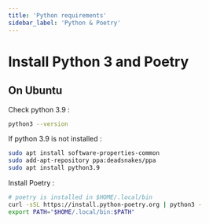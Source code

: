 ```yaml
---
title: 'Python requirements'
sidebar_label: 'Python & Poetry'
---
```


# Install Python 3 and Poetry

## On Ubuntu

Check python 3.9 :

```sh
python3 --version
```

If python 3.9 is not installed :

```sh
sudo apt install software-properties-common
sudo add-apt-repository ppa:deadsnakes/ppa
sudo apt install python3.9
```

Install Poetry :

```sh
# poetry is installed in $HOME/.local/bin
curl -sSL https://install.python-poetry.org | python3 -
export PATH="$HOME/.local/bin:$PATH"
```
